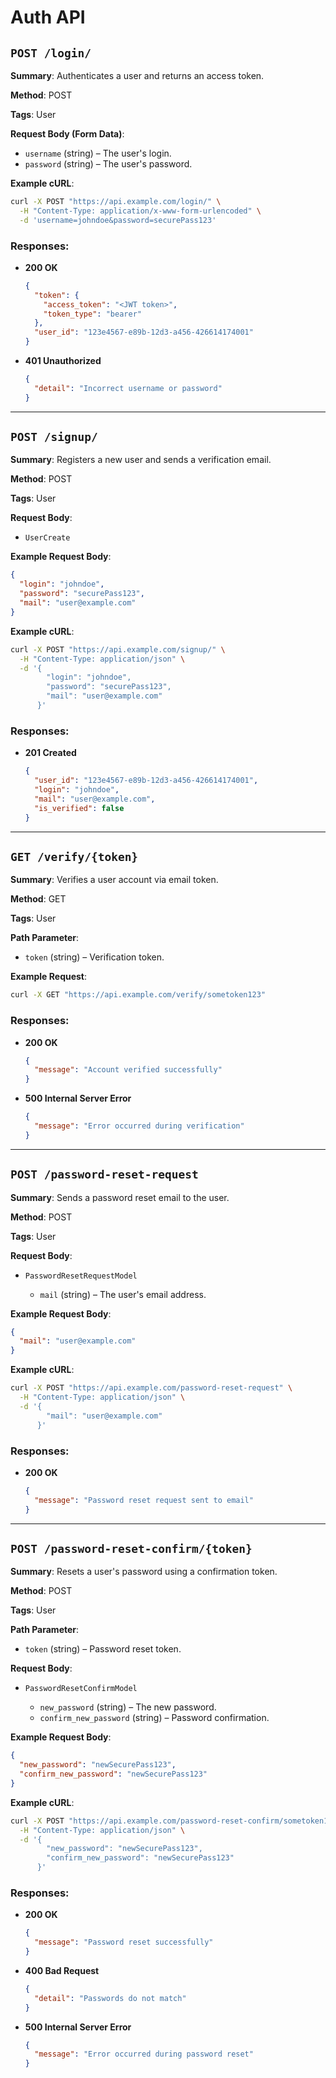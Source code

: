 # Auth API

## `POST /login/`

**Summary**: Authenticates a user and returns an access token.

**Method**: POST

**Tags**: User

**Request Body (Form Data)**:

* `username` (string) – The user's login.
* `password` (string) – The user's password.

**Example cURL**:

```bash
curl -X POST "https://api.example.com/login/" \
  -H "Content-Type: application/x-www-form-urlencoded" \
  -d 'username=johndoe&password=securePass123'
```

### Responses:

* **200 OK**

  ```json
  {
    "token": {
      "access_token": "<JWT token>",
      "token_type": "bearer"
    },
    "user_id": "123e4567-e89b-12d3-a456-426614174001"
  }
  ```

* **401 Unauthorized**

  ```json
  {
    "detail": "Incorrect username or password"
  }
  ```

---

## `POST /signup/`

**Summary**: Registers a new user and sends a verification email.

**Method**: POST

**Tags**: User

**Request Body**:

* `UserCreate`

**Example Request Body**:

```json
{
  "login": "johndoe",
  "password": "securePass123",
  "mail": "user@example.com"
}
```

**Example cURL**:

```bash
curl -X POST "https://api.example.com/signup/" \
  -H "Content-Type: application/json" \
  -d '{
        "login": "johndoe",
        "password": "securePass123",
        "mail": "user@example.com"
      }'
```

### Responses:

* **201 Created**

  ```json
  {
    "user_id": "123e4567-e89b-12d3-a456-426614174001",
    "login": "johndoe",
    "mail": "user@example.com",
    "is_verified": false
  }
  ```

---

## `GET /verify/{token}`

**Summary**: Verifies a user account via email token.

**Method**: GET

**Tags**: User

**Path Parameter**:

* `token` (string) – Verification token.

**Example Request**:

```bash
curl -X GET "https://api.example.com/verify/sometoken123"
```

### Responses:

* **200 OK**

  ```json
  {
    "message": "Account verified successfully"
  }
  ```

* **500 Internal Server Error**

  ```json
  {
    "message": "Error occurred during verification"
  }
  ```

---

## `POST /password-reset-request`

**Summary**: Sends a password reset email to the user.

**Method**: POST

**Tags**: User

**Request Body**:

* `PasswordResetRequestModel`

    * `mail` (string) – The user's email address.

**Example Request Body**:

```json
{
  "mail": "user@example.com"
}
```

**Example cURL**:

```bash
curl -X POST "https://api.example.com/password-reset-request" \
  -H "Content-Type: application/json" \
  -d '{
        "mail": "user@example.com"
      }'
```

### Responses:

* **200 OK**

  ```json
  {
    "message": "Password reset request sent to email"
  }
  ```

---

## `POST /password-reset-confirm/{token}`

**Summary**: Resets a user's password using a confirmation token.

**Method**: POST

**Tags**: User

**Path Parameter**:

* `token` (string) – Password reset token.

**Request Body**:

* `PasswordResetConfirmModel`

    * `new_password` (string) – The new password.
    * `confirm_new_password` (string) – Password confirmation.

**Example Request Body**:

```json
{
  "new_password": "newSecurePass123",
  "confirm_new_password": "newSecurePass123"
}
```

**Example cURL**:

```bash
curl -X POST "https://api.example.com/password-reset-confirm/sometoken123" \
  -H "Content-Type: application/json" \
  -d '{
        "new_password": "newSecurePass123",
        "confirm_new_password": "newSecurePass123"
      }'
```

### Responses:

* **200 OK**

  ```json
  {
    "message": "Password reset successfully"
  }
  ```

* **400 Bad Request**

  ```json
  {
    "detail": "Passwords do not match"
  }
  ```

* **500 Internal Server Error**

  ```json
  {
    "message": "Error occurred during password reset"
  }
  ```
